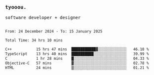 <samp>
   <h3>tyooou.</h3>
   software developer + designer
   <br/><br/>
  <!--START_SECTION:waka-->

```txt
From: 24 December 2024 - To: 15 January 2025

Total Time: 34 hrs 10 mins

C++           15 hrs 47 mins  ███████████▓░░░░░░░░░░░░░   46.18 %
TypeScript    13 hrs 40 mins  ██████████░░░░░░░░░░░░░░░   39.99 %
C             1 hr 28 mins    █░░░░░░░░░░░░░░░░░░░░░░░░   04.33 %
Objective-C   57 mins         ▓░░░░░░░░░░░░░░░░░░░░░░░░   02.78 %
HTML          24 mins         ▒░░░░░░░░░░░░░░░░░░░░░░░░   01.21 %
```

<!--END_SECTION:waka-->
</samp>
